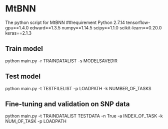 # MtBNN
The python script for MtBNN
##requirement
Python 2.7.14
tensorflow-gpu==1.4.0
edward==1.3.5
numpy==1.14.5
scipy==1.1.0
scikit-learn==0.20.0
keras==2.1.3
## Train model
python main.py -r TRAINDATALIST -s MODELSAVEDIR 

## Test model
python main.py -t TESTFILELIST -p LOADPATH -k NUMBER_OF_TASKS

## Fine-tuning and validation on SNP data
python main.py -t TRAINDATALIST TESTDATA -n True -a INDEX_OF_TASK -k NUM_OF_TASK -p LOADPATH
